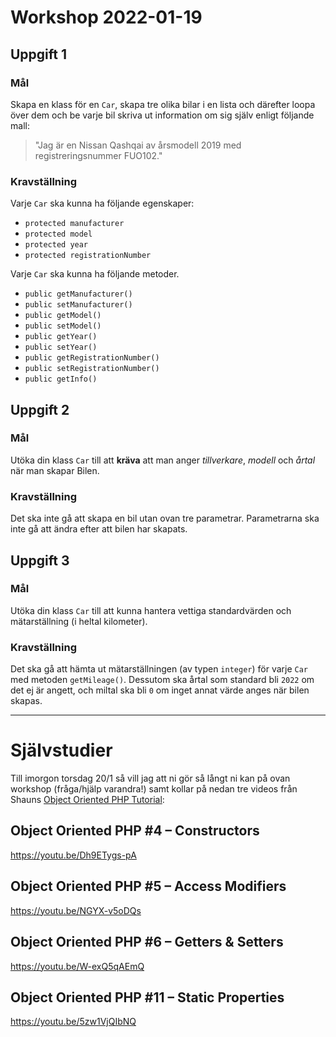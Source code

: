 # Workshop 2022-01-19

## Uppgift 1

### Mål

Skapa en klass för en `Car`, skapa tre olika bilar i en lista och därefter loopa över dem och be varje bil skriva ut information om sig själv enligt följande mall:

> "Jag är en Nissan Qashqai av årsmodell 2019 med registreringsnummer FUO102."

### Kravställning

Varje `Car` ska kunna ha följande egenskaper:

- `protected manufacturer`
- `protected model`
- `protected year`
- `protected registrationNumber`

Varje `Car` ska kunna ha följande metoder.

- `public getManufacturer()`
- `public setManufacturer()`
- `public getModel()`
- `public setModel()`
- `public getYear()`
- `public setYear()`
- `public getRegistrationNumber()`
- `public setRegistrationNumber()`
- `public getInfo()`

## Uppgift 2

### Mål

Utöka din klass `Car` till att **kräva** att man anger *tillverkare*, *modell* och *årtal* när man skapar Bilen.

### Kravställning

Det ska inte gå att skapa en bil utan ovan tre parametrar. Parametrarna ska inte gå att ändra efter att bilen har skapats.

## Uppgift 3

### Mål

Utöka din klass `Car` till att kunna hantera vettiga standardvärden och mätarställning (i heltal kilometer).

### Kravställning

Det ska gå att hämta ut mätarställningen (av typen `integer`) för varje `Car` med metoden `getMileage()`. Dessutom ska årtal som standard bli `2022` om det ej är angett, och miltal ska bli `0` om inget annat värde anges när bilen skapas.

---

# Självstudier

Till imorgon torsdag 20/1 så vill jag att ni gör så långt ni kan på ovan workshop (fråga/hjälp varandra!) samt kollar på nedan tre videos från Shauns [Object Oriented PHP Tutorial](https://www.youtube.com/playlist?list=PL4cUxeGkcC9hNpT-yVAYxNWOmxjxL51Hy):

## Object Oriented PHP #4 – Constructors

<https://youtu.be/Dh9ETygs-pA>

## Object Oriented PHP #5 – Access Modifiers

<https://youtu.be/NGYX-v5oDQs>

## Object Oriented PHP #6 – Getters & Setters

<https://youtu.be/W-exQ5qAEmQ>

## Object Oriented PHP #11 – Static Properties

<https://youtu.be/5zw1VjQIbNQ>
